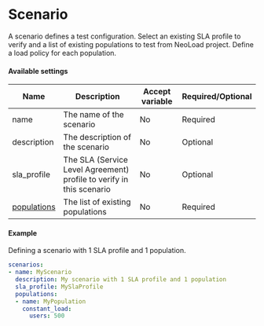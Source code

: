 # Scenario
A scenario defines a test configuration. Select an existing SLA profile to verify and a list of existing populations to test from NeoLoad project. Define a load policy for each population.

#### Available settings

| Name        | Description                                                  | Accept variable   | Required/Optional |
| ----------- | ------------------------------------------------------------ | ----------------- | ----------------- |
| name        | The name of the scenario                                     | No                | Required          |
| description | The description of the scenario                              | No                | Optional          |
| sla_profile | The SLA (Service Level Agreement) profile to verify in this scenario | No        | Optional          |
| [populations](population.md) | The list of existing populations            | No                | Required          |

#### Example

Defining a scenario with 1 SLA profile and 1 population.

```yaml
scenarios:
- name: MyScenario
  description: My scenario with 1 SLA profile and 1 population
  sla_profile: MySlaProfile
  populations:
  - name: MyPopulation
    constant_load:
      users: 500
```